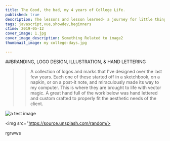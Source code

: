 ```yaml
---
title: The Good, the bad, my 4 years of College Life.
published: true
description: The lessons and lesson learned- a journey for little things or let me rephrase it A journey of that me to this me for the better.
tags: javascript,vue,showdev,beginners
ctime: 2019-05-12
cover_image: 1.jpg
cover_image_description: Something Related to image2
thumbnail_image: my college-days.jpg

---
```


##BRANDING, LOGO DESIGN, ILLUSTRATION, & HAND LETTERING
>>A collection of logos and marks that I've designed over the last few years. Each one of these started off in a sketchbook, on a napkin, or on a post-it note, and miraculously made its way to my computer. This is where they are brought to life with vector magic. A great hand full of the work below was hand lettered and custom crafted to properly fit the aesthetic needs of the client.

![a test image](https://source.unsplash.com/random)

<img src="https://source.unsplash.com/random/>

rgrwws